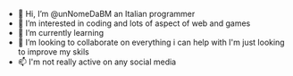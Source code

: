 - 👋 Hi, I’m @unNomeDaBM an Italian programmer
- 👀 I’m interested in coding and lots of aspect of web and games
- 🌱 I’m currently learning 
- 💞️ I’m looking to collaborate on everything i can help with I'm just looking to improve my skils
- 📫 I'm not really active on any social media
